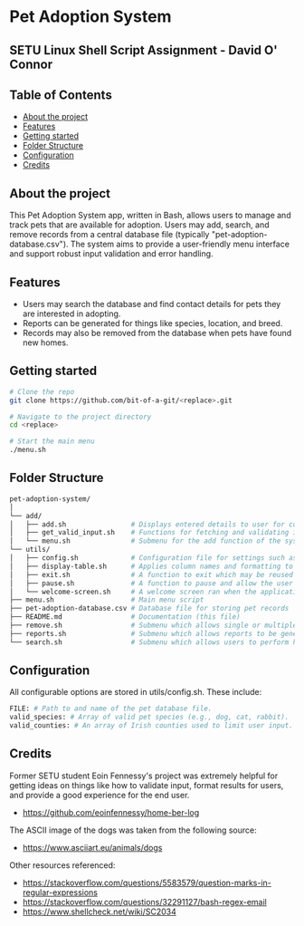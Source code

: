 # Pet Adoption System

## SETU Linux Shell Script Assignment - David O' Connor

## Table of Contents
- [About the project](#about-the-project)
- [Features](#features)
- [Getting started](#getting-started)
- [Folder Structure](#folder-structure)
- [Configuration](#configuration)
- [Credits](#credits)

## About the project

This Pet Adoption System app, written in Bash, allows users to manage and track pets that are available for adoption. Users may add, search, and remove records from a central database file (typically "pet-adoption-database.csv"). The system aims to provide a user-friendly menu interface and support robust input validation and error handling.

## Features

- Users may search the database and find contact details for pets they are interested in adopting.
- Reports can be generated for things like species, location, and breed.
- Records may also be removed from the database when pets have found new homes.

## Getting started

```bash
# Clone the repo
git clone https://github.com/bit-of-a-git/<replace>.git

# Navigate to the project directory
cd <replace>

# Start the main menu
./menu.sh
```

## Folder Structure

```bash
pet-adoption-system/
│
└── add/
│   ├── add.sh                # Displays entered details to user for confirmation before adding to DB
│   ├── get_valid_input.sh    # Functions for fetching and validating inputs from user
│   └── menu.sh               # Submenu for the add function of the system
└── utils/
│   ├── config.sh             # Configuration file for settings such as DB file name, valid species, etc
│   ├── display-table.sh      # Applies column names and formatting to search results 
│   ├── exit.sh               # A function to exit which may be reused throughout the application
│   ├── pause.sh              # A function to pause and allow the user to read output
│   └── welcome-screen.sh     # A welcome screen ran when the application starts
├── menu.sh                   # Main menu script
├── pet-adoption-database.csv # Database file for storing pet records
├── README.md                 # Documentation (this file)
├── remove.sh                 # Submenu which allows single or multiple records to be deleted 
├── reports.sh                # Submenu which allows reports to be generated based on column/field values
└── search.sh                 # Submenu which allows users to perform high-level searches
```

## Configuration

All configurable options are stored in utils/config.sh. These include:

```bash
FILE: # Path to and name of the pet database file.
valid_species: # Array of valid pet species (e.g., dog, cat, rabbit).
valid_counties: # An array of Irish counties used to limit user input.
```

## Credits

Former SETU student Eoin Fennessy's project was extremely helpful for getting ideas on things like how to validate input, format results for users, and provide a good experience for the end user.
- https://github.com/eoinfennessy/home-ber-log

The ASCII image of the dogs was taken from the following source:
- https://www.asciiart.eu/animals/dogs

Other resources referenced:
- https://stackoverflow.com/questions/5583579/question-marks-in-regular-expressions
- https://stackoverflow.com/questions/32291127/bash-regex-email
- https://www.shellcheck.net/wiki/SC2034